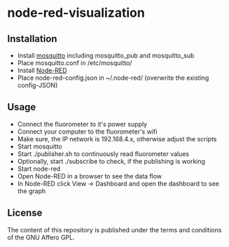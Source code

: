 # node-red-visualization

## Installation

* Install <a href="https://mosquitto.org/">mosquitto</a> including mosquitto_pub and mosquitto_sub
* Place mosquitto.conf in /etc/mosquitto/
* Install <a href="https://nodered.org/">Node-RED</a>
* Place node-red-config.json in ~/.node-red/ (overwrite the existing config-JSON)

## Usage

* Connect the fluorometer to it's power supply
* Connect your computer to the fluorometer's wifi
* Make sure, the IP network is 192.168.4.x, otherwise adjust the scripts
* Start mosquitto
* Start ./publisher.sh to continuously read fluorometer values
* Optionally, start ./subscribe to check, if the publishing is working
* Start node-red
* Open Node-RED in a browser to see the data flow
* In Node-RED click View -> Dashboard and open the dashboard to see the graph

## License

The content of this repository is published
under the terms and conditions of the GNU Affero GPL.
